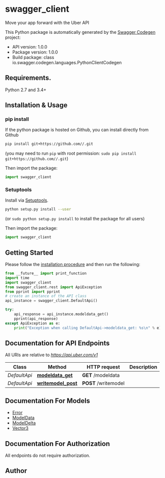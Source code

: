 # swagger_client
Move your app forward with the Uber API

This Python package is automatically generated by the [Swagger Codegen](https://github.com/swagger-api/swagger-codegen) project:

- API version: 1.0.0
- Package version: 1.0.0
- Build package: class io.swagger.codegen.languages.PythonClientCodegen

## Requirements.

Python 2.7 and 3.4+

## Installation & Usage
### pip install

If the python package is hosted on Github, you can install directly from Github

```sh
pip install git+https://github.com//.git
```
(you may need to run `pip` with root permission: `sudo pip install git+https://github.com//.git`)

Then import the package:
```python
import swagger_client 
```

### Setuptools

Install via [Setuptools](http://pypi.python.org/pypi/setuptools).

```sh
python setup.py install --user
```
(or `sudo python setup.py install` to install the package for all users)

Then import the package:
```python
import swagger_client
```

## Getting Started

Please follow the [installation procedure](#installation--usage) and then run the following:

```python
from __future__ import print_function
import time
import swagger_client
from swagger_client.rest import ApiException
from pprint import pprint
# create an instance of the API class
api_instance = swagger_client.DefaultApi()

try:
    api_response = api_instance.modeldata_get()
    pprint(api_response)
except ApiException as e:
    print("Exception when calling DefaultApi->modeldata_get: %s\n" % e)

```

## Documentation for API Endpoints

All URIs are relative to *https://api.uber.com/v1*

Class | Method | HTTP request | Description
------------ | ------------- | ------------- | -------------
*DefaultApi* | [**modeldata_get**](docs/DefaultApi.md#modeldata_get) | **GET** /modeldata | 
*DefaultApi* | [**writemodel_post**](docs/DefaultApi.md#writemodel_post) | **POST** /writemodel | 


## Documentation For Models

 - [Error](docs/Error.md)
 - [ModelData](docs/ModelData.md)
 - [ModelDelta](docs/ModelDelta.md)
 - [Vector3](docs/Vector3.md)


## Documentation For Authorization

 All endpoints do not require authorization.


## Author



